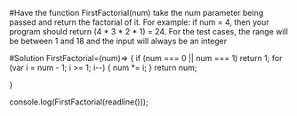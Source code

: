 #Have the function FirstFactorial(num) take the num parameter being passed and return the factorial of it.
For example: if num = 4, then your program should return (4 * 3 * 2 * 1) = 24.
For the test cases, the range will be between 1 and 18 and the input will always be an integer





#Solution
FirstFactorial=(num)=> { 
if (num === 0 || num === 1)
    return 1;
  for (var i = num - 1; i >= 1; i--) {
    num *= i;
  } 
  return num; 

}
   
console.log(FirstFactorial(readline()));
